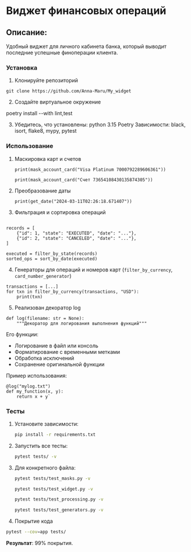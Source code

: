 # Виджет финансовых операций

## Описание:

Удобный виджет для личного кабинета банка, который выводит последние успешные финоперации клиента.

### Установка

1. Клонируйте репозиторий
```
git clone https://github.com/Anna-Maru/My_widget
```

2. Создайте виртуальное окружение

poetry install --with lint,test

3. Убедитесь, что установлены:
   python 3.15
   Poetry
   Зависимости: black, isort, flake8, mypy, pytest

### Использование

1. Маскировка карт и счетов
   ```from widget.py import mask_account_card
   print(mask_account_card("Visa Platinum 7000792289606361"))

   print(mask_account_card("Счет 73654108430135874305"))
2. Преобразование даты
   ```from widget.py import get_date
   print(get_date("2024-03-11T02:26:18.671407"))
   ```
3. Фильтрация и сортировка операций
```from processing.py import filter_by_state, sort_by_date

records = [
    {"id": 1, "state": "EXECUTED", "date": "..."},
    {"id": 2, "state": "CANCELED", "date": "..."},
]

executed = filter_by_state(records)
sorted_ops = sort_by_date(executed)
```
4. Генераторы для операций и номеров карт (`filter_by_currency`, `card_number_generator`)
```
transactions = [...]
for txn in filter_by_currency(transactions, "USD"):
    print(txn)
   ```
5. Реализован декоратор log
```
def log(filename: str = None):
    """Декоратор для логирования выполнения функций"""
```
Его функции:
* Логирование в файл или консоль
* Форматирование с временными метками
* Обработка исключений
* Сохранение оригинальной функции

Пример использования: 
```
@log("mylog.txt")
def my_function(x, y):
    return x + y`
```

### Тесты
1. Установите зависимости:
   ```bash
   pip install -r requirements.txt
   ```
2. Запустить все тесты:
   ```bash
   pytest tests/ -v
   ```
3. Для конкретного файла:
   ```bash
   pytest tests/test_masks.py -v
   ```
   ```bash
   pytest tests/test_widget.py -v
   ```
   ```bash
   pytest tests/test_processing.py -v
   ```
   ```bash
   pytest tests/test_generators.py -v
   ```
6. Покрытие кода
```bash
pytest --cov=app tests/
```
**Результат**: 99% покрытия.